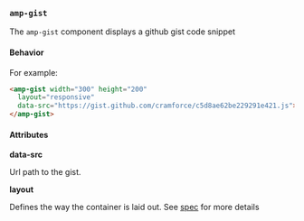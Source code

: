 <!---
Copyright 2015 The AMP HTML Authors. All Rights Reserved.

Licensed under the Apache License, Version 2.0 (the "License");
you may not use this file except in compliance with the License.
You may obtain a copy of the License at

      http://www.apache.org/licenses/LICENSE-2.0

Unless required by applicable law or agreed to in writing, software
distributed under the License is distributed on an "AS-IS" BASIS,
WITHOUT WARRANTIES OR CONDITIONS OF ANY KIND, either express or implied.
See the License for the specific language governing permissions and
limitations under the License.
-->

### <a name="amp-gist"></a> `amp-gist`

The `amp-gist` component displays a github gist code snippet

#### Behavior

For example:
```html
<amp-gist width="300" height="200"
  layout="responsive"
  data-src="https://gist.github.com/cramforce/c5d8ae62be229291e421.js">
</amp-gist>
```


#### Attributes

**data-src**

Url path to the gist.

**layout**

Defines the way the container is laid out. See [spec](../../spec/amp-html-components.md) for more details

